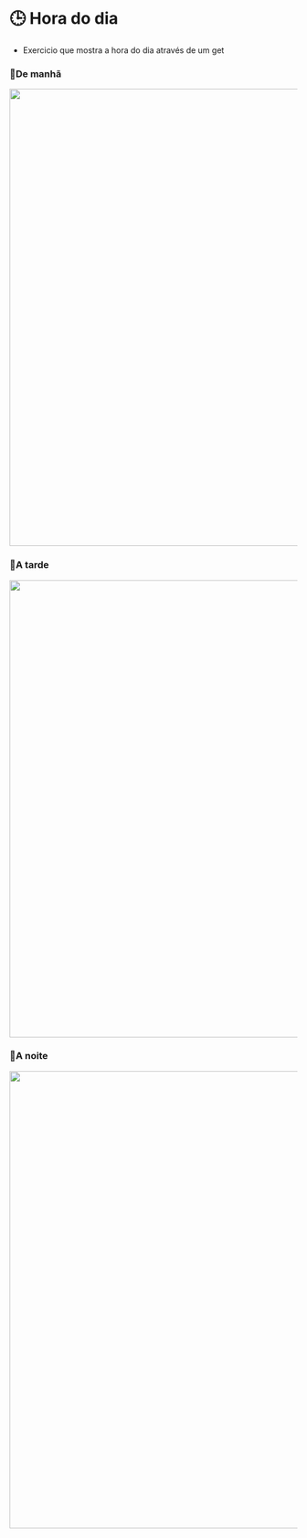 # 🕒 Hora do dia

- Exercicio que mostra a hora do dia através de um get


### 🔸De manhã
<img src="https://user-images.githubusercontent.com/95694730/180464812-a9805461-a00a-4e99-9ae1-0cb68469a10b.png" style="width: 800px">

### 🔸A tarde
<img src="https://user-images.githubusercontent.com/95694730/180464939-37231dca-5c78-449a-a29a-fa1492f0953b.png" style="width: 800px">

### 🔸A noite
<img src="https://user-images.githubusercontent.com/95694730/180465094-85b32079-d5e6-41b8-8e17-f6a06f446b60.png" style="width: 800px">
